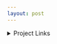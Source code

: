 ```yaml
---
layout: post
---
```

</p>
<details><summary>Project Links</summary>

- [alxsz12's Github](https://github.com/alxsz12)

- [Grafana]()

- [Odom Debug]()

</details>
</p>
